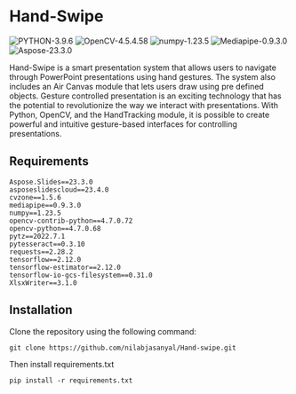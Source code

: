 # Hand-Swipe
![PYTHON-3.9.6](https://img.shields.io/badge/Python-3.9.6-blue)
![OpenCV-4.5.4.58](https://img.shields.io/badge/OpenCV-4.7.0.68-brightgreen)
![numpy-1.23.5](https://img.shields.io/badge/Numpy-1.23.5-purple)
![Mediapipe-0.9.3.0](https://img.shields.io/badge/Mediapipe-0.9.3.0-orange)
![Aspose-23.3.0](https://img.shields.io/badge/Aspose-23.3.0-b30018)

Hand-Swipe is a smart presentation system that allows users to navigate through PowerPoint presentations using hand gestures. The system also includes an Air Canvas module that lets users draw using pre defined objects. Gesture controlled presentation is an exciting technology that has the potential to revolutionize the way we interact with presentations. With Python, OpenCV, and the HandTracking module, it is possible to create powerful and intuitive gesture-based interfaces for controlling presentations.

## Requirements

```
Aspose.Slides==23.3.0
asposeslidescloud==23.4.0
cvzone==1.5.6
mediapipe==0.9.3.0
numpy==1.23.5
opencv-contrib-python==4.7.0.72
opencv-python==4.7.0.68
pytz==2022.7.1
pytesseract==0.3.10
requests==2.28.2
tensorflow==2.12.0
tensorflow-estimator==2.12.0
tensorflow-io-gcs-filesystem==0.31.0
XlsxWriter==3.1.0

```

## Installation

Clone the repository using the following command:

```
git clone https://github.com/nilabjasanyal/Hand-swipe.git
```

Then install requirements.txt
```
pip install -r requirements.txt
```
